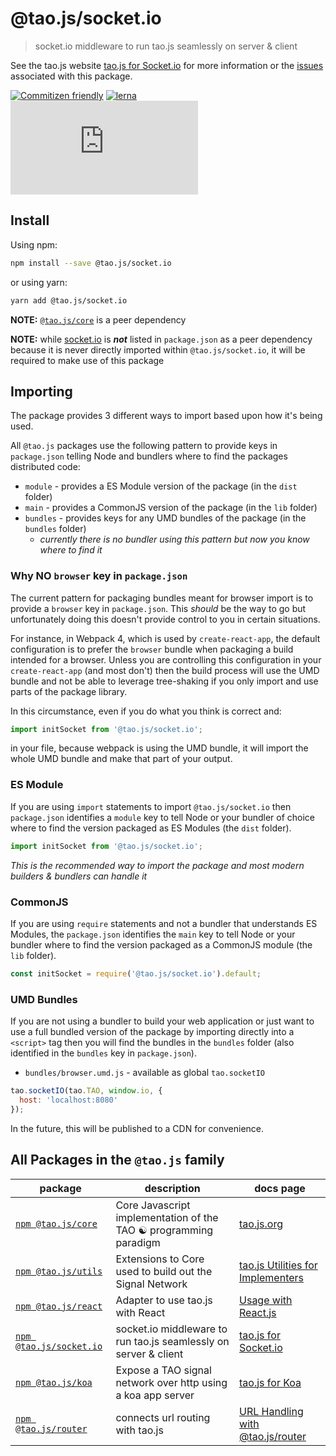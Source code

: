 # @tao.js/socket.io

> socket.io middleware to run tao.js seamlessly on server & client

See the tao.js website [tao.js for Socket.io](https://tao.js.org/server-side/socket-io.html) for
more information or the [issues](https://github.com/zzyzxlab/tao.js/issues?q=is%3Aissue+is%3Aopen+label%3A"pkg%3A+socket.io")
associated with this package.

[![Commitizen friendly](https://img.shields.io/badge/commitizen-friendly-brightgreen.svg)](http://commitizen.github.io/cz-cli/)
[![lerna](https://img.shields.io/badge/maintained%20with-lerna-cc00ff.svg)](https://lernajs.io/)
[![Gitter chat](https://img.shields.io/gitter/room/tao-land/tao.js?style=plastic)](https://gitter.im/tao-land/tao.js)

## Install

Using npm:

```sh
npm install --save @tao.js/socket.io
```

or using yarn:

```sh
yarn add @tao.js/socket.io
```

**NOTE:** [`@tao.js/core`](https://www.npmjs.com/package/@tao.js/core) is a peer dependency

**NOTE:** while [socket.io](https://socket.io) is _**not**_ listed in `package.json` as a
peer dependency because it is never directly imported within `@tao.js/socket.io`, it will
be required to make use of this package

## Importing

The package provides 3 different ways to import based upon how it's being used.

All `@tao.js` packages use the following pattern to provide keys in `package.json`
telling Node and bundlers where to find the packages distributed code:

- `module` - provides a ES Module version of the package (in the `dist` folder)
- `main` - provides a CommonJS version of the package (in the `lib` folder)
- `bundles` - provides keys for any UMD bundles of the package (in the `bundles` folder)
  - _currently there is no bundler using this pattern but now you know where to find it_

### Why NO `browser` key in `package.json`

The current pattern for packaging bundles meant for browser import is to provide a
`browser` key in `package.json`. This _should_ be the way to go but unfortunately
doing this doesn't provide control to you in certain situations.

For instance, in Webpack 4, which is used by `create-react-app`, the default configuration
is to prefer the `browser` bundle when packaging a build intended for a browser. Unless
you are controlling this configuration in your `create-react-app` (and most don't) then
the build process will use the UMD bundle and not be able to leverage tree-shaking if
you only import and use parts of the package library.

In this circumstance, even if you do what you think is correct and:

```javascript
import initSocket from '@tao.js/socket.io';
```

in your file, because webpack is using the UMD bundle, it will import the whole
UMD bundle and make that part of your output.

### ES Module

If you are using `import` statements to import `@tao.js/socket.io` then `package.json` identifies
a `module` key to tell Node or your bundler of choice where to find the version packaged as
ES Modules (the `dist` folder).

```javascript
import initSocket from '@tao.js/socket.io';
```

_This is the recommended way to import the package and most modern builders & bundlers can
handle it_

### CommonJS

If you are using `require` statements and not a bundler that understands ES Modules, the
`package.json` identifies the `main` key to tell Node or your bundler where to find the version
packaged as a CommonJS module (the `lib` folder).

```javascript
const initSocket = require('@tao.js/socket.io').default;
```

### UMD Bundles

If you are not using a bundler to build your web application or just want to use a full
bundled version of the package by importing directly into a `<script>` tag then you will
find the bundles in the `bundles` folder (also identified in the `bundles` key in `package.json`).

- `bundles/browser.umd.js` - available as global `tao.socketIO`

```javascript
tao.socketIO(tao.TAO, window.io, {
  host: 'localhost:8080'
});
```

In the future, this will be published to a CDN for convenience.

## All Packages in the `@tao.js` family

| package                                                                    | description                                                      | docs page                                                             |
| -------------------------------------------------------------------------- | ---------------------------------------------------------------- | --------------------------------------------------------------------- |
| [`npm @tao.js/core`](https://www.npmjs.com/package/@tao.js/core)           | Core Javascript implementation of the TAO ☯ programming paradigm | [tao.js.org](https://tao.js.org)                                      |
| [`npm @tao.js/utils`](https://www.npmjs.com/package/@tao.js/utils)         | Extensions to Core used to build out the Signal Network          | [tao.js Utilities for Implementers](https://tao.js.org/implementers/) |
| [`npm @tao.js/react`](https://www.npmjs.com/package/@tao.js/react)         | Adapter to use tao.js with React                                 | [Usage with React.js](https://tao.js.org/client-react/)               |
| [`npm @tao.js/socket.io`](https://www.npmjs.com/package/@tao.js/socket.io) | socket.io middleware to run tao.js seamlessly on server & client | [tao.js for Socket.io](https://tao.js.org/server-side/socket-io.html) |
| [`npm @tao.js/koa`](https://www.npmjs.com/package/@tao.js/koa)             | Expose a TAO signal network over http using a koa app server     | [tao.js for Koa](https://tao.js.org/server-side/koa.html)             |
| [`npm @tao.js/router`](https://www.npmjs.com/package/@tao.js/router)       | connects url routing with tao.js                                 | [URL Handling with @tao.js/router](https://tao.js.org/router/)        |
